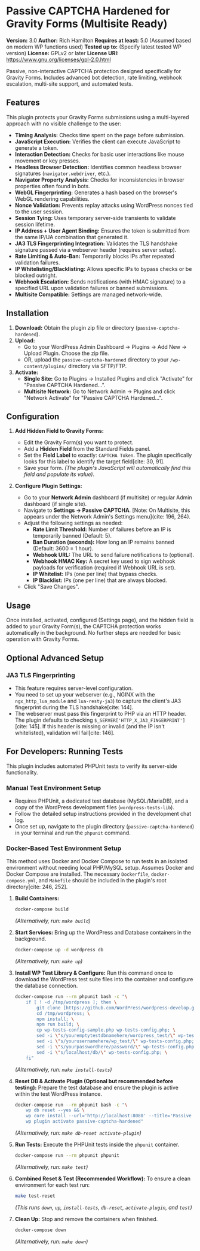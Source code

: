 # Passive CAPTCHA Hardened for Gravity Forms (Multisite Ready)

**Version:** 3.0
**Author:** Rich Hamilton 
**Requires at least:** 5.0 (Assumed based on modern WP functions used)
**Tested up to:** (Specify latest tested WP version)
**License:** GPLv2 or later
**License URI:** <https://www.gnu.org/licenses/gpl-2.0.html>

Passive, non-interactive CAPTCHA protection designed specifically for Gravity Forms. Includes advanced bot detection, rate limiting, webhook escalation, multi-site support, and automated tests.

## Features

This plugin protects your Gravity Forms submissions using a multi-layered approach with no visible challenge to the user:

* **Timing Analysis:** Checks time spent on the page before submission.
* **JavaScript Execution:** Verifies the client can execute JavaScript to generate a token.
* **Interaction Detection:** Checks for basic user interactions like mouse movement or key presses.
* **Headless Browser Detection:** Identifies common headless browser signatures (`navigator.webdriver`, etc.).
* **Navigator Property Analysis:** Checks for inconsistencies in browser properties often found in bots.
* **WebGL Fingerprinting:** Generates a hash based on the browser's WebGL rendering capabilities.
* **Nonce Validation:** Prevents replay attacks using WordPress nonces tied to the user session.
* **Session Tying:** Uses temporary server-side transients to validate session lifetime.
* **IP Address + User Agent Binding:** Ensures the token is submitted from the same IP/UA combination that generated it.
* **JA3 TLS Fingerprinting Integration:** Validates the TLS handshake signature passed via a webserver header (requires server setup).
* **Rate Limiting & Auto-Ban:** Temporarily blocks IPs after repeated validation failures.
* **IP Whitelisting/Blacklisting:** Allows specific IPs to bypass checks or be blocked outright.
* **Webhook Escalation:** Sends notifications (with HMAC signature) to a specified URL upon validation failures or banned submissions.
* **Multisite Compatible:** Settings are managed network-wide.

## Installation

1. **Download:** Obtain the plugin zip file or directory (`passive-captcha-hardened`).
2. **Upload:**
    * Go to your WordPress Admin Dashboard -> Plugins -> Add New -> Upload Plugin. Choose the zip file.
    * OR, upload the `passive-captcha-hardened` directory to your `/wp-content/plugins/` directory via SFTP/FTP.
3. **Activate:**
    * **Single Site:** Go to Plugins -> Installed Plugins and click "Activate" for "Passive CAPTCHA Hardened...".
    * **Multisite Network:** Go to Network Admin -> Plugins and click "Network Activate" for "Passive CAPTCHA Hardened...".

## Configuration

1. **Add Hidden Field to Gravity Forms:**
    * Edit the Gravity Form(s) you want to protect.
    * Add a **Hidden Field** from the Standard Fields panel.
    * Set the **Field Label** to exactly: `CAPTCHA Token`. The plugin specifically looks for this label to identify the target field[cite: 30, 91].
    * Save your form.
    *(The plugin's JavaScript will automatically find this field and populate its value)*.

2. **Configure Plugin Settings:**
    * Go to your **Network Admin** dashboard (if multisite) or regular Admin dashboard (if single site).
    * Navigate to **Settings -> Passive CAPTCHA**. [Note: On Multisite, this appears under the Network Admin's Settings menu](cite: 196, 264).
    * Adjust the following settings as needed:
        * **Rate Limit Threshold:** Number of failures before an IP is temporarily banned (Default: 5).
        * **Ban Duration (seconds):** How long an IP remains banned (Default: 3600 = 1 hour).
        * **Webhook URL:** The URL to send failure notifications to (optional).
        * **Webhook HMAC Key:** A secret key used to sign webhook payloads for verification (required if Webhook URL is set).
        * **IP Whitelist:** IPs (one per line) that bypass checks.
        * **IP Blacklist:** IPs (one per line) that are always blocked.
    * Click "Save Changes".

## Usage

Once installed, activated, configured (Settings page), and the hidden field is added to your Gravity Form(s), the CAPTCHA protection works automatically in the background. No further steps are needed for basic operation with Gravity Forms.

## Optional Advanced Setup

### JA3 TLS Fingerprinting

* This feature requires server-level configuration.
* You need to set up your webserver (e.g., NGINX with the `ngx_http_lua_module` and `lua-resty-ja3`) to capture the client's JA3 fingerprint during the TLS handshake[cite: 144].
* The webserver must pass this fingerprint to PHP via an HTTP header. The plugin defaults to checking `$_SERVER['HTTP_X_JA3_FINGERPRINT']`[cite: 145]. If this header is missing or invalid (and the IP isn't whitelisted), validation will fail[cite: 146].

## For Developers: Running Tests

This plugin includes automated PHPUnit tests to verify its server-side functionality.

### Manual Test Environment Setup

* Requires PHPUnit, a dedicated test database (MySQL/MariaDB), and a copy of the WordPress development files (`wordpress-tests-lib`).
* Follow the detailed setup instructions provided in the development chat log.
* Once set up, navigate to the plugin directory (`passive-captcha-hardened`) in your terminal and run the `phpunit` command.

### Docker-Based Test Environment Setup

This method uses Docker and Docker Compose to run tests in an isolated environment without needing local PHP/MySQL setup. Assumes Docker and Docker Compose are installed. The necessary `Dockerfile`, `docker-compose.yml`, and `Makefile` should be included in the plugin's root directory[cite: 246, 252].

1. **Build Containers:**

    ```bash
    docker-compose build
    ```

    *(Alternatively, run: `make build`)*

2. **Start Services:** Bring up the WordPress and Database containers in the background.

    ```bash
    docker-compose up -d wordpress db
    ```

    *(Alternatively, run: `make up`)*

3. **Install WP Test Library & Configure:** Run this command once to download the WordPress test suite files into the container and configure the database connection.

    ```bash
    docker-compose run --rm phpunit bash -c "\
        if [ ! -d /tmp/wordpress ]; then \
            git clone [https://github.com/WordPress/wordpress-develop.git](https://github.com/WordPress/wordpress-develop.git) /tmp/wordpress; \
            cd /tmp/wordpress; \
            npm install; \
            npm run build; \
            cp wp-tests-config-sample.php wp-tests-config.php; \
            sed -i \"s/youremptytestdbnamehere/wordpress_test/\" wp-tests-config.php; \
            sed -i \"s/yourusernamehere/wp_test/\" wp-tests-config.php; \
            sed -i \"s/yourpasswordhere/password/\" wp-tests-config.php; \
            sed -i \"s/localhost/db/\" wp-tests-config.php; \
        fi"
    ```

    *(Alternatively, run: `make install-tests`)*

4. **Reset DB & Activate Plugin (Optional but recommended before testing):** Prepare the test database and ensure the plugin is active within the test WordPress instance.

    ```bash
    docker-compose run --rm phpunit bash -c "\
        wp db reset --yes && \
        wp core install --url='http://localhost:8080' --title='Passive CAPTCHA Test' --admin_user='admin' --admin_password='password' --admin_email='admin@example.com' && \
        wp plugin activate passive-captcha-hardened"
    ```

    *(Alternatively, run: `make db-reset activate-plugin`)*

5. **Run Tests:** Execute the PHPUnit tests inside the `phpunit` container.

    ```bash
    docker-compose run --rm phpunit phpunit
    ```

    *(Alternatively, run: `make test`)*

6. **Combined Reset & Test (Recommended Workflow):** To ensure a clean environment for each test run:

    ```bash
    make test-reset
    ```

    *(This runs `down`, `up`, `install-tests`, `db-reset`, `activate-plugin`, and `test`)*

7. **Clean Up:** Stop and remove the containers when finished.

    ```bash
    docker-compose down
    ```

    *(Alternatively, run: `make down`)*
